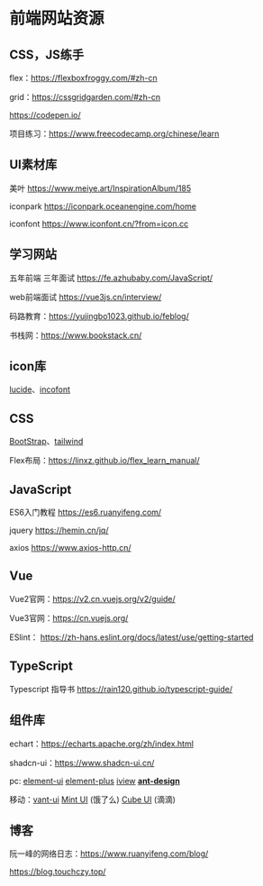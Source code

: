 # 前端网站资源

## CSS，JS练手

flex：https://flexboxfroggy.com/#zh-cn

grid：https://cssgridgarden.com/#zh-cn

https://codepen.io/

项目练习：https://www.freecodecamp.org/chinese/learn

## UI素材库

美叶 https://www.meiye.art/InspirationAlbum/185

iconpark https://iconpark.oceanengine.com/home

iconfont https://www.iconfont.cn/?from=icon.cc

## 学习网站

五年前端 三年面试 https://fe.azhubaby.com/JavaScript/

web前端面试 https://vue3js.cn/interview/

码路教育：https://yujingbo1023.github.io/feblog/

书栈网：https://www.bookstack.cn/

## icon库

[lucide](https://lucide.dev/icons/)、[incofont](https://www.iconfont.cn/)

## CSS

[BootStrap](https://www.bootcss.com/)、[tailwind](https://www.tailwindcss.cn/)

Flex布局：https://linxz.github.io/flex_learn_manual/

## JavaScript

ES6入门教程 https://es6.ruanyifeng.com/

jquery https://hemin.cn/jq/

axios   https://www.axios-http.cn/

## Vue

Vue2官网：https://v2.cn.vuejs.org/v2/guide/

Vue3官网：https://cn.vuejs.org/

ESlint： https://zh-hans.eslint.org/docs/latest/use/getting-started

## TypeScript

Typescript 指导书 https://rain120.github.io/typescript-guide/

## 组件库

echart：https://echarts.apache.org/zh/index.html

shadcn-ui：https://www.shadcn-ui.cn/

pc:  [element-ui](https://element.eleme.cn/#/zh-CN)    [element-plus](https://element-plus.gitee.io/zh-CN/)  [iview](https://iview.github.io/)      **[ant-design](https://antdv.com/components/overview-cn)**

移动：[vant-ui](https://vant-contrib.gitee.io/vant/v2/#/zh-CN/)     [Mint UI](http://mint-ui.github.io/docs/#/zh-cn2) (饿了么)    [Cube UI](https://didi.github.io/cube-ui/#/zh-CN/) (滴滴)

## 博客

阮一峰的网络日志：https://www.ruanyifeng.com/blog/

https://blog.touchczy.top/